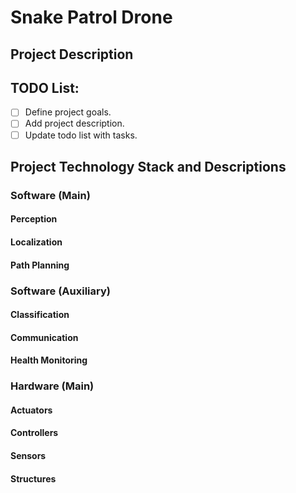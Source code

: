 # Snake Patrol Drone

## Project Description

## TODO List: 
- [ ] Define project goals.
- [ ] Add project description.
- [ ] Update todo list with tasks. 

## Project Technology Stack and Descriptions

### Software (Main)
#### Perception
#### Localization
#### Path Planning
### Software (Auxiliary)
#### Classification
#### Communication
#### Health Monitoring
### Hardware (Main)
#### Actuators
#### Controllers
#### Sensors
#### Structures
